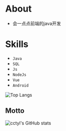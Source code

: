 # About
- 会一点点前端的java开发



# Skills 

- `Java`
- `SQL`
- `Js`
- `NodeJs`
- `Vue`
- `Android`

![Top Langs](https://github-readme-stats.vercel.app/api/top-langs?username=cctyl&layout=compact)

## Motto
![cctyl's GitHub stats](https://github-readme-stats.vercel.app/api?username=cctyl&count_private=true&theme=cobalt&show_icons=true)

